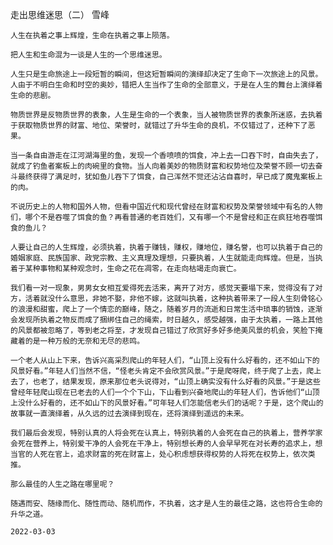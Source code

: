走出思维迷思（二）
雪峰

    人生在执着之事上辉煌，生命在执着之事上陨落。

    把人生和生命混为一谈是人生的一个思维迷思。

    人生只是生命旅途上一段短暂的瞬间，但这短暂瞬间的演绎却决定了生命下一次旅途上的风景。人由于不明白生命和时空的奥妙，错把人生当作了生命的全部意义，于是在人生的舞台上演绎着生命的悲剧。

    物质世界是反物质世界的表象，人生是生命的一个表象，当人被物质世界的表象所迷惑，去执着于获取物质世界的财富、地位、荣誉时，就错过了升华生命的良机，不仅错过了，还种下了恶果。

    当一条自由游走在江河湖海里的鱼，发现一个香喷喷的饵食，冲上去一口吞下时，自由失去了，就成了钓鱼者案板上的肉碗里的食物。当人向着美妙的物质财富和权势地位及荣誉不顾一切去奋斗最终获得了满足时，犹如鱼儿吞下了饵食，自己浑然不觉还沾沾自喜时，早已成了魔鬼案板上的肉。

    不说历史上的人物和国外人物，但看中国近代和现代曾经在财富和权势及荣誉领域中有名的人物们，哪个不是吞噬了饵食的鱼？再看普通的老百姓们，又有哪一个不是曾经和正在疯狂地吞噬饵食的鱼儿？

    人要让自己的人生辉煌，必须执着，执着于赚钱，赚权，赚地位，赚名誉，也可以执着于自己的婚姻家庭、民族国家、政党宗教、主义真理及理想，只要执着，人生就能走向辉煌。但是，当执着于某种事物和某种观念时，生命之花在凋零，在走向枯竭走向衰亡。

    我们看一对一现象，男男女女相互爱得死去活来，离开了对方，感觉天要塌下来，觉得没有了对方，活着就没什么意思，非她不娶，非他不嫁，这就叫执着，这种执着带来了一段人生刻骨铭心的浪漫和甜蜜，爬上了一个情恋的巅峰，随之，随着岁月的流逝和日常生活中琐事的销蚀，逐渐会发现所执着之物反而成了捆绑住自己的绳索，时日越久，感受越强，由于太执着，一路上其他的风景都被忽略了，等到老之将至，才发现自己错过了欣赏好多好多绝美风景的机会，笑脸下掩藏着的是一种万般的无奈和无尽的悲鸣。

    一个老人从山上下来，告诉兴高采烈爬山的年轻人们，“山顶上没有什么好看的，还不如山下的风景好看。”年轻人们当然不信，“怪老头肯定不会欣赏风景。”于是爬呀爬，终于爬了上去，爬上去了，也老了，结果发现，原来那位老头说得对，“山顶上确实没有什么好看的风景。”于是这些曾经年轻爬山现在已老去的人们一个个下山，下山看到兴奋地爬山的年轻人们，告诉他们“山顶上没什么好看的，还不如山下的风景好看。”可年轻人们怎能信老头们的话呢？于是，这个爬山的故事就一直演绎着，从久远的过去演绎到现在，还将演绎到遥远的未来。

    我们最后会发现，特别认真的人将会死在认真上，特别执着的人会死在自己的执着上，营养学家会死在营养上，特别爱干净的人会死在干净上，特别想长寿的人会早早死在对长寿的追求上，想当官的人死在官上，追求财富的死在财富上，处心积虑想获得权势的人将死在权势上，依次类推。

    那么最佳的人生之路在哪里呢？

    随遇而安、随缘而化、随性而动、随机而作，不执着，这才是人生的最佳之路，这也符合生命的升华之道。

    2022-03-03




